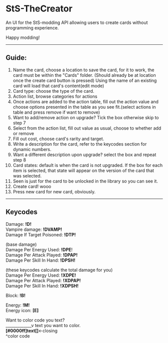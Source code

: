 # StS-TheCreator

An UI for the StS-modding API allowing users to create cards without programming experience.

Happy modding!

---

## Guide:
1. Name the card, choose a location to save the card, for it to work, the card must be within the "Cards" folder. (Should already be at location once the create card button is pressed)
Using the name of an existing card will load that card's content(edit mode)
2. Card type: choose the type of the card.
3. Action list, browse categories for actions
4. Once actions are added to the action table, fill out the action value and choose options presented in the table as you see fit.(select actions in table and press remove if want to remove)
5. Want to add/remove action on upgrade? Tick the box otherwise skip to step 7
6. Select from the action list, fill out value as usual, choose to whether add or remove
7. Fill out cost, choose card's rarity and target.
8. Write a description for the card, refer to the keycodes section for dynamic numbers.
9. Want a different description upon upgrade? select the box and repeat step 8
10. Card states: default is when the card is not upgraded. If the box for each item is selected, that state will appear on the version of the card that was selected.
11. Seen is just for the card to be unlocked in the library so you can see it. 
12. Create card! wooo
13. Press new card for new card, obviously. 

---
## Keycodes
Damage: **!D!**<br>
Vampire damage: **!DVAMP!**<br>
Damage If Target Poisoned: **!DTP!**

(base damage)<br>
Damage Per Energy Used: **!DPE**! <br>
Damage Per Attack Played: **!DPAP!**<br>
Damage Per Skill In Hand: **!DPSH!**

(these keycodes calculate the total damage for you)<br>
Damage Per Energy Used: **!XDPE!** <br>
Damage Per Attack Played: **!XDPAP!**<br>
Damage Per Skill In Hand: **!XDPSH!**

Block: **!B!**

Energy: **!M!**<br>
Energy icon: **[E]**

Want to color code you text? <br>
_____________v text you want to color.<br>
**[#0000ff]text[]**<-closing <br>
   ^color code


